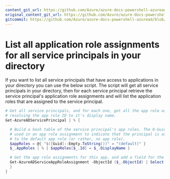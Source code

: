 ```yaml
---
content_git_url: https://github.com/Azure/azure-docs-powershell-azuread/blob/VinceSmith-patch-4/Azure%20AD%20Cmdlets/docs-conceptual/List-Service-principal-application-roles.md
original_content_git_url: https://github.com/Azure/azure-docs-powershell-azuread/blob/VinceSmith-patch-4/Azure%20AD%20Cmdlets/docs-conceptual/List-Service-principal-application-roles.md
gitcommit: https://github.com/Azure/azure-docs-powershell-azuread/blob/fa52be68690d4cdb66575d3b31ac5c623f557346
---
```

# List all application role assignments for all service principals in your directory

If you want to list all service principals that have access to applications in your directory you can use the below script. The script will get all service principals in your directory, then for each service principal retrieve the service principal's application role assignments and will list the application roles that are assigned to the service principal.
```powershell
# Get all service principals, and for each one, get all the app role assignments, 
# resolving the app role ID to it's display name. 
Get-AzureADServicePrincipal | % {

  # Build a hash table of the service principal's app roles. The 0-Guid is
  # used in an app role assignment to indicate that the principal is assigned
  # to the default app role (or rather, no app role).
  $appRoles = @{ "$([Guid]::Empty.ToString())" = "(default)" }
  $_.AppRoles | % { $appRoles[$_.Id] = $_.DisplayName }

  # Get the app role assignments for this app, and add a field for the app role name
  Get-AzureADServiceAppRoleAssignment -ObjectId ($_.ObjectId) | Select ResourceDisplayName, PrincipalDisplayName,  Id | % {  $_ | Add-Member "AppRoleDisplayName" $appRoles[$_.Id] -Passthru
  }
}
```
